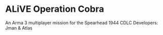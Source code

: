 # ALiVE Operation Cobra
An Arma 3 multiplayer mission for the Spearhead 1944 CDLC
Developers: Jman & Atlas

